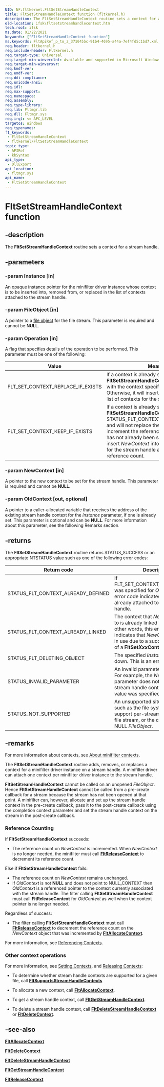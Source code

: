 ```yaml
---
UID: NF:fltkernel.FltSetStreamHandleContext
title: FltSetStreamHandleContext function (fltkernel.h)
description: The FltSetStreamHandleContext routine sets a context for a stream handle.
old-location: ifsk\fltsetstreamhandlecontext.htm
tech.root: ifsk
ms.date: 01/22/2021
keywords: ["FltSetStreamHandleContext function"]
ms.keywords: FltApiRef_p_to_z_371045bc-91b4-4695-a44a-7ef4fd5c1bd7.xml, FltSetStreamHandleContext, FltSetStreamHandleContext routine [Installable File System Drivers], fltkernel/FltSetStreamHandleContext, ifsk.fltsetstreamhandlecontext
req.header: fltkernel.h
req.include-header: Fltkernel.h
req.target-type: Universal
req.target-min-winverclnt: Available and supported in Microsoft Windows 2000 Update Rollup 1 for SP4, Windows XP SP2, Windows Server 2003 SP1, and later operating systems. 
req.target-min-winversvr: 
req.kmdf-ver: 
req.umdf-ver: 
req.ddi-compliance: 
req.unicode-ansi: 
req.idl: 
req.max-support: 
req.namespace: 
req.assembly: 
req.type-library: 
req.lib: Fltmgr.lib
req.dll: Fltmgr.sys
req.irql: <= APC_LEVEL
targetos: Windows
req.typenames: 
f1_keywords:
 - FltSetStreamHandleContext
 - fltkernel/FltSetStreamHandleContext
topic_type:
 - APIRef
 - kbSyntax
api_type:
 - DllExport
api_location:
 - fltmgr.sys
api_name:
 - FltSetStreamHandleContext
---
```


# FltSetStreamHandleContext function

## -description

The **FltSetStreamHandleContext** routine sets a context for a stream handle.

## -parameters

### -param Instance [in]

An opaque instance pointer for the minifilter driver instance whose context is to be inserted into, removed from, or replaced in the list of contexts attached to the stream handle.

### -param FileObject [in]

A pointer to a [file object](../wdm/ns-wdm-_file_object.md) for the file stream. This parameter is required and cannot be **NULL**.

### -param Operation [in]

A flag that specifies details of the operation to be performed. This parameter must be one of the following:

| Value | Meaning |
| ----- | ------- |
| FLT_SET_CONTEXT_REPLACE_IF_EXISTS | If a context is already set for this *Instance*, **FltSetStreamHandleContext** will replace it with the context specified in *NewContext*. Otherwise, it will insert *NewContext* into the list of contexts for the stream handle. |
| FLT_SET_CONTEXT_KEEP_IF_EXISTS | If a context is already set for this *Instance*, **FltSetStreamHandleContext** will return STATUS_FLT_CONTEXT_ALREADY_DEFINED, and will not replace the existing context or increment the reference count. If a context has not already been set, the routine will insert *NewContext* into the list of contexts for the stream handle and increment the reference count. |

### -param NewContext [in]

A pointer to the new context to be set for the stream handle. This parameter is required and cannot be **NULL**.

### -param OldContext [out, optional]

A pointer to a caller-allocated variable that receives the address of the existing stream handle context for the *Instance* parameter, if one is already set. This parameter is optional and can be **NULL**. For more information about this parameter, see the following Remarks section.

## -returns

The **FltSetStreamHandleContext** routine returns STATUS_SUCCESS or an appropriate NTSTATUS value such as one of the following error codes:

| Return code | Description |
| ----------- | ----------- |
| STATUS_FLT_CONTEXT_ALREADY_DEFINED | If FLT_SET_CONTEXT_KEEP_IF_EXISTS was specified for *Operation*, this error code indicates that a context is already attached to the stream handle. |
| STATUS_FLT_CONTEXT_ALREADY_LINKED | The context that *NewContext* points to is already linked to an object.  In other words, this error code indicates that *NewContext* is already in use due to a successful prior call of a **FltSet*Xxx*Context** routine. |
| STATUS_FLT_DELETING_OBJECT | The specified *Instance* is being torn down. This is an error code. |
| STATUS_INVALID_PARAMETER | An invalid parameter was passed. For example, the *NewContext* parameter does not point to a valid stream handle context, or an invalid value was specified for *Operation*. |
| STATUS_NOT_SUPPORTED | An unsupported situation occurred, such as the file system does not support per-stream contexts for this file stream, or the caller provided a NULL *FileObject*. |

## -remarks

For more information about contexts, see [About minifilter contexts](/windows-hardware/drivers/ifs/managing-contexts-in-a-minifilter-driver).

The **FltSetStreamHandleContext** routine adds, removes, or replaces a context for a minifilter driver instance on a stream handle. A minifilter driver can attach one context per minifilter driver instance to the stream handle.

**FltSetStreamHandleContext** cannot be called on an unopened *FileObject*. Hence **FltSetStreamHandleContext** cannot be called from a pre-create callback for a stream because the stream has not been opened at that point. A minifilter can, however, allocate and set up the stream handle context in the pre-create callback, pass it to the post-create callback using the completion context parameter and set the stream handle context on the stream in the post-create callback.

### Reference Counting

If **FltSetStreamHandleContext** succeeds:

- The reference count on *NewContext* is incremented. When *NewContext* is no longer needed, the minifilter must call [**FltReleaseContext**](nf-fltkernel-fltreleasecontext.md) to decrement its reference count.

Else if **FltSetStreamHandleContext** fails:

- The reference count on *NewContext* remains unchanged.
- If *OldContext* is not **NULL** and does not point to NULL_CONTEXT then *OldContext* is a referenced pointer to the context currently associated with the stream handle. The filter calling **FltSetStreamHandleContext** must call **FltReleaseContext** for *OldContext* as well when the context pointer is no longer needed.

Regardless of success:

- The filter calling **FltSetStreamHandleContext** must call [**FltReleaseContext**](nf-fltkernel-fltreleasecontext.md) to decrement the reference count on the *NewContext* object that was incremented by [**FltAllocateContext**](nf-fltkernel-fltallocatecontext.md).

For more information, see [Referencing Contexts](/windows-hardware/drivers/ifs/referencing-contexts).

### Other context operations

For more information, see [Setting Contexts](/windows-hardware/drivers/ifs/setting-contexts), and [Releasing Contexts](/windows-hardware/drivers/ifs/releasing-contexts):

- To determine whether stream handle contexts are supported for a given file, call [**FltSupportsStreamHandleContexts**](nf-fltkernel-fltsupportsstreamhandlecontexts.md)

- To allocate a new context, call [**FltAllocateContext**](nf-fltkernel-fltallocatecontext.md).

- To get a stream handle context, call [**FltGetStreamHandleContext**](nf-fltkernel-fltgetstreamhandlecontext.md).

- To delete a stream handle context, call [**FltDeleteStreamHandleContext**](nf-fltkernel-fltdeletestreamhandlecontext.md) or [**FltDeleteContext**](nf-fltkernel-fltdeletecontext.md).

## -see-also

[**FltAllocateContext**](nf-fltkernel-fltallocatecontext.md)

[**FltDeleteContext**](nf-fltkernel-fltdeletecontext.md)

[**FltDeleteStreamHandleContext**](nf-fltkernel-fltdeletestreamhandlecontext.md)

[**FltGetStreamHandleContext**](nf-fltkernel-fltgetstreamhandlecontext.md)

[**FltReleaseContext**](nf-fltkernel-fltreleasecontext.md)
